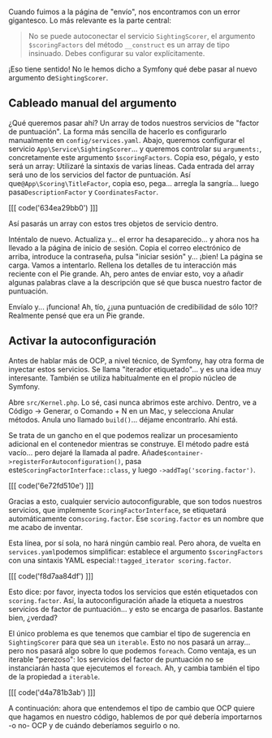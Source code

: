 Cuando fuimos a la página de "envío", nos encontramos con un error gigantesco. Lo más relevante es la parte central:

> No se puede autoconectar el servicio `SightingScorer`, el argumento `$scoringFactors` del método
> `__construct` es un array de tipo insinuado. Debes configurar su valor explícitamente.

¡Eso tiene sentido! No le hemos dicho a Symfony qué debe pasar al nuevo argumento de`SightingScorer`.

## Cableado manual del argumento

¿Qué queremos pasar ahí? Un array de todos nuestros servicios de "factor de puntuación". La forma más sencilla de hacerlo es configurarlo manualmente en `config/services.yaml`. Abajo, queremos configurar el servicio `App\Service\SightingScorer`... y queremos controlar su `arguments:`, concretamente este argumento `$scoringFactors`. Copia eso, pégalo, y esto será un array: Utilizaré la sintaxis de varias líneas. Cada entrada del array será uno de los servicios del factor de puntuación. Así que`@App\Scoring\TitleFactor`, copia eso, pega... arregla la sangría... luego pasa`DescriptionFactor` y `CoordinatesFactor`.

[[[ code('634ea29bb0') ]]]

Así pasarás un array con estos tres objetos de servicio dentro.

Inténtalo de nuevo. Actualiza y... el error ha desaparecido... y ahora nos ha llevado a la página de inicio de sesión. Copia el correo electrónico de arriba, introduce la contraseña, pulsa "iniciar sesión" y... ¡bien! La página se carga. Vamos a intentarlo. Rellena los detalles de tu interacción más reciente con el Pie grande. Ah, pero antes de enviar esto, voy a añadir algunas palabras clave a la descripción que sé que busca nuestro factor de puntuación.

Envíalo y... ¡funciona! Ah, tío, ¿¡una puntuación de credibilidad de sólo 10!? Realmente pensé que era un Pie grande.

## Activar la autoconfiguración

Antes de hablar más de OCP, a nivel técnico, de Symfony, hay otra forma de inyectar estos servicios. Se llama "iterador etiquetado"... y es una idea muy interesante. También se utiliza habitualmente en el propio núcleo de Symfony.

Abre `src/Kernel.php`. Lo sé, casi nunca abrimos este archivo. Dentro, ve a Código -> Generar, o Comando + N en un Mac, y selecciona Anular métodos. Anula uno llamado `build()`... déjame encontrarlo. Ahí está.

Se trata de un gancho en el que podemos realizar un procesamiento adicional en el contenedor mientras se construye. El método padre está vacío... pero dejaré la llamada al padre. Añade`$container->registerForAutoconfiguration()`, pasa este`ScoringFactorInterface::class`, y luego `->addTag('scoring.factor')`.

[[[ code('6e72fd510e') ]]]

Gracias a esto, cualquier servicio autoconfigurable, que son todos nuestros servicios, que implemente `ScoringFactorInterface`, se etiquetará automáticamente con`scoring.factor`. Ese `scoring.factor` es un nombre que me acabo de inventar.

Esta línea, por sí sola, no hará ningún cambio real. Pero ahora, de vuelta en `services.yaml`podemos simplificar: establece el argumento `$scoringFactors` con una sintaxis YAML especial:`!tagged_iterator scoring.factor`.

[[[ code('f8d7aa84df') ]]]

Esto dice: por favor, inyecta todos los servicios que estén etiquetados con `scoring.factor`. Así, la autoconfiguración añade la etiqueta a nuestros servicios de factor de puntuación... y esto se encarga de pasarlos. Bastante bien, ¿verdad?

El único problema es que tenemos que cambiar el tipo de sugerencia en `SightingScorer` para que sea un `iterable`. Esto no nos pasará un array... pero nos pasará algo sobre lo que podemos `foreach`. Como ventaja, es un iterable "perezoso": los servicios del factor de puntuación no se instanciarán hasta que ejecutemos el `foreach`. Ah, y cambia también el tipo de la propiedad a `iterable`.

[[[ code('d4a781b3ab') ]]]

A continuación: ahora que entendemos el tipo de cambio que OCP quiere que hagamos en nuestro código, hablemos de por qué debería importarnos -o no- OCP y de cuándo deberíamos seguirlo o no.
